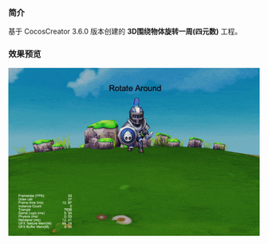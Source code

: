 ### 简介
基于 CocosCreator 3.6.0 版本创建的 **3D围绕物体旋转一周(四元数)** 工程。

### 效果预览
![image](../../../gif/202201/2022012082.gif)